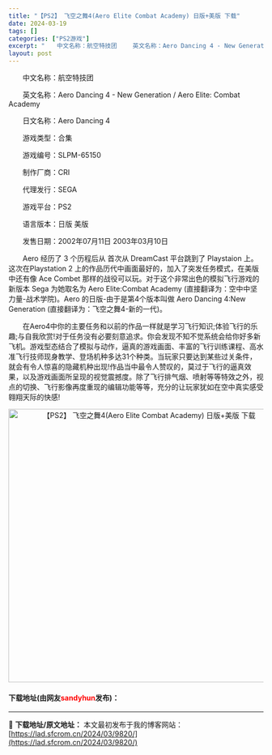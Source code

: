 ```yaml
---
title: "【PS2】 飞空之舞4(Aero Elite Combat Academy) 日版+美版 下载"
date: 2024-03-19
tags: []
categories: ["PS2游戏"]
excerpt: "　　中文名称：航空特技团 　　英文名称：Aero Dancing 4 - New Generation / Aero Elite: Combat Academy 　　日文名称：Aero Dancing 4 　　游戏类型：合集 　　游戏编号：SLPM-65150 　　制作厂商：CRI 　　代理发行：S&hellip;"
layout: post
---
```


 <p>　　中文名称：航空特技团</p> <p>　　英文名称：Aero Dancing 4 - New Generation / Aero Elite: Combat Academy</p> <p>　　日文名称：Aero Dancing 4</p> <p>　　游戏类型：合集</p> <p>　　游戏编号：SLPM-65150</p> <p>　　制作厂商：CRI</p> <p>　　代理发行：SEGA</p> <p>　　游戏平台：PS2</p> <p>　　语言版本：日版 美版</p> <p>　　发售日期：2002年07月11日 2003年03月10日</p> <p>　　Aero 经历了 3 个历程后从 首次从 DreamCast 平台跳到了 Playstaion 上。这次在Playstation 2 上的作品历代中画面最好的，加入了突发任务模式，在美版中还有像 Ace Combet 那样的战役可以玩。对于这个非常出色的模拟飞行游戏的新版本 Sega 为她取名为 Aero Elite:Combat Academy (直接翻译为：空中中坚力量-战术学院)。Aero 的日版-由于是第4个版本叫做 Aero Dancing 4:New Generation (直接翻译为：飞空之舞4-新的一代)。</p> <p>　　在Aero4中你的主要任务和以前的作品一样就是学习飞行知识;体验飞行的乐趣;与自我欣赏!对于任务没有必要刻意追求。你会发现不知不觉系统会给你好多新飞机。游戏型态结合了模拟与动作，逼真的游戏画面、丰富的飞行训练课程、高水准飞行技师现身教学、登场机种多达31个种类。当玩家只要达到某些过关条件，就会有令人惊喜的隐藏机种出现!作品当中最令人赞叹的，莫过于飞行的逼真效果，以及游戏画面所呈现的视觉震撼度。除了飞行排气烟、喷射等等特效之外，视点的切换、飞行影像再度重现的编辑功能等等，充分的让玩家犹如在空中真实感受翱翔天际的快感!</p> <p align="center"><img align="" border="0" src="https://lad.sfcrom.cn/wp-content/uploads/2024/03/20240319_65f9977e07eb4.jpg" width="540" alt="【PS2】 飞空之舞4(Aero Elite Combat Academy) 日版+美版 下载" /></p> <p><h4>下载地址(由网友<font color="red">sandyhun</font>发布)：</h4></p> 

---
📖 **下载地址/原文地址：** 本文最初发布于我的博客网站：[https://lad.sfcrom.cn/2024/03/9820/](https://lad.sfcrom.cn/2024/03/9820/)
